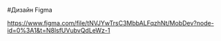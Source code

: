 #Дизайн Figma

https://www.figma.com/file/tNVJYwTrsC3MbbALFqzhNt/MobDev?node-id=0%3A1&t=N8lsfUVubvQdLeWz-1